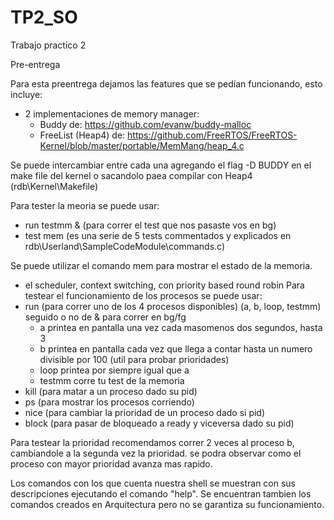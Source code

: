 # TP2_SO
Trabajo practico 2

Pre-entrega

Para esta preentrega dejamos las features que se pedían funcionando, esto incluye:
 - 2 implementaciones de memory manager:
    - Buddy de: https://github.com/evanw/buddy-malloc
    - FreeList (Heap4) de: https://github.com/FreeRTOS/FreeRTOS-Kernel/blob/master/portable/MemMang/heap_4.c

Se puede intercambiar entre cada una agregando el flag -D BUDDY en el make file del kernel o sacandolo paea compilar con Heap4 (rdb\Kernel\Makefile)

Para tester la meoria se puede usar:
 - run testmm & (para correr el test que nos pasaste vos en bg)
 - test mem (es una serie de 5 tests commentados y explicados en rdb\Userland\SampleCodeModule\commands.c)

Se puede utilizar el comando mem para mostrar el estado de la memoria.

 - el scheduler, context switching, con priority based round robin
Para testear el funcionamiento de los procesos se puede usar:
 - run (para correr uno de los 4 procesos disponibles) (a, b, loop, testmm) seguido o no de & para correr en bg/fg
    - a printea en pantalla una vez cada masomenos dos segundos, hasta 3
    - b printea en pantalla cada vez que llega a contar hasta un numero divisible por 100 (util para probar prioridades)
    - loop printea por siempre igual que a 
    - testmm corre tu test de la memoria
 - kill (para matar a un proceso dado su pid)
 - ps (para mostrar los procesos corriendo)
 - nice (para cambiar la prioridad de un proceso dado si pid)
 - block (para pasar de bloqueado a ready y viceversa dado su pid)

Para testear la prioridad recomendamos correr 2 veces al proceso b, cambiandole a la segunda vez la prioridad. se podra observar como el proceso con mayor prioridad avanza mas rapido.

Los comandos con los que cuenta nuestra shell se muestran con sus descripciones ejecutando el comando "help".
Se encuentran tambien los comandos creados en Arquitectura pero no se garantiza su funcionamiento.

